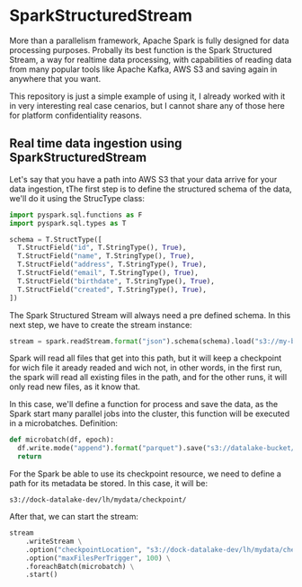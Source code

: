 # SparkStructuredStream

More than a parallelism framework, Apache Spark is fully designed for data processing purposes. Probally its best function is the Spark Structured Stream, a way for realtime data processing, with capabilities of reading data from many popular tools like Apache Kafka, AWS S3 and saving again in anywhere that you want.

This repository is just a simple example of using it, I already worked with it in very interesting real case cenarios, but I cannot share any of those here for platform confidentiality reasons.

## Real time data ingestion using SparkStructuredStream

Let's say that you have a path into AWS S3 that your data arrive for your data ingestion, tThe first step is to define the structured schema of the data, we'll do it using the StrucType class:

```python
import pyspark.sql.functions as F
import pyspark.sql.types as T

schema = T.StructType([
  T.StructField("id", T.StringType(), True),
  T.StructField("name", T.StringType(), True),
  T.StructField("address", T.StringType(), True),
  T.StructField("email", T.StringType(), True),
  T.StructField("birthdate", T.StringType(), True),
  T.StructField("created", T.StringType(), True),
])
```

The Spark Structured Stream will always need a pre defined schema. In this next step, we have to create the stream instance:

```python
stream = spark.readStream.format("json").schema(schema).load("s3://my-beauty-bucket/some/prefix/new-data/")
```

Spark will read all files that get into this path, but it will keep a checkpoint for wich file it aready readed and wich not, in other words, in the first run, the spark will read all existing files in the path, and for the other runs, it will only read new files, as it know that.

In this case, we'll define a function for process and save the data, as the Spark start many parallel jobs into the cluster, this function will be executed in a microbatches. Definition:

```python
def microbatch(df, epoch):
  df.write.mode("append").format("parquet").save("s3://datalake-bucket/bronze-layer/my-table/")
  return
```

For the Spark be able to use its checkpoint resource, we need to define a path for its metadata be stored. In this case, it will be:

```
s3://dock-datalake-dev/lh/mydata/checkpoint/
```

After that, we can start the stream:

```python
stream
    .writeStream \
    .option("checkpointLocation", "s3://dock-datalake-dev/lh/mydata/checkpoint/") \
    .option("maxFilesPerTrigger", 100) \
    .foreachBatch(microbatch) \
    .start()
```
